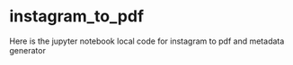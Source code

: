 # instagram_to_pdf
Here is the jupyter notebook local code for instagram to pdf and metadata generator
